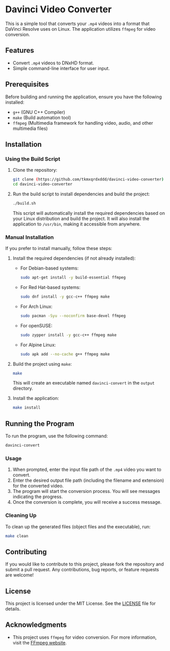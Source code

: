 # Davinci Video Converter

This is a simple tool that converts your `.mp4` videos into a format that DaVinci Resolve uses on Linux. The application utilizes `ffmpeg` for video conversion.

## Features

- Convert `.mp4` videos to DNxHD format.
- Simple command-line interface for user input.

## Prerequisites

Before building and running the application, ensure you have the following installed:

- `g++` (GNU C++ Compiler)
- `make` (Build automation tool)
- `ffmpeg` (Multimedia framework for handling video, audio, and other multimedia files)

## Installation

### Using the Build Script

1. Clone the repository:
   ```bash
   git clone (https://github.com/tkmxqrdxddd/davinci-video-converter)
   cd davinci-video-converter
   ```

2. Run the build script to install dependencies and build the project:
   ```bash
   ./build.sh
   ```

   This script will automatically install the required dependencies based on your Linux distribution and build the project. It will also install the application to `/usr/bin`, making it accessible from anywhere.

### Manual Installation

If you prefer to install manually, follow these steps:

1. Install the required dependencies (if not already installed):
   - For Debian-based systems:
     ```bash
     sudo apt-get install -y build-essential ffmpeg
     ```
   - For Red Hat-based systems:
     ```bash
     sudo dnf install -y gcc-c++ ffmpeg make
     ```
   - For Arch Linux:
     ```bash
     sudo pacman -Syu --noconfirm base-devel ffmpeg
     ```
   - For openSUSE:
     ```bash
     sudo zypper install -y gcc-c++ ffmpeg make
     ```
   - For Alpine Linux:
     ```bash
     sudo apk add --no-cache g++ ffmpeg make
     ```

2. Build the project using `make`:
   ```bash
   make
   ```

   This will create an executable named `davinci-convert` in the `output` directory.

3. Install the application:
   ```bash
   make install
   ```

## Running the Program

To run the program, use the following command:

```bash
davinci-convert
```

### Usage

1. When prompted, enter the input file path of the `.mp4` video you want to convert.
2. Enter the desired output file path (including the filename and extension) for the converted video.
3. The program will start the conversion process. You will see messages indicating the progress.
4. Once the conversion is complete, you will receive a success message.

### Cleaning Up

To clean up the generated files (object files and the executable), run:
```bash
make clean
```

## Contributing

If you would like to contribute to this project, please fork the repository and submit a pull request. Any contributions, bug reports, or feature requests are welcome!

## License

This project is licensed under the MIT License. See the [LICENSE](LICENSE) file for details.

## Acknowledgments

- This project uses `ffmpeg` for video conversion. For more information, visit the [FFmpeg website](https://ffmpeg.org/).
